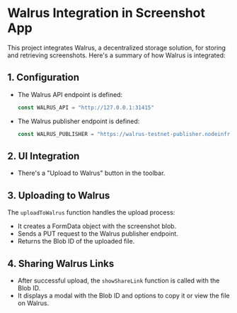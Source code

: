 # Walrus Integration in Screenshot App

This project integrates Walrus, a decentralized storage solution, for storing and retrieving screenshots. Here's a summary of how Walrus is integrated:

## 1. Configuration

- The Walrus API endpoint is defined: 
  ```javascript
  const WALRUS_API = "http://127.0.0.1:31415"
  ```
- The Walrus publisher endpoint is defined: 
  ```javascript
  const WALRUS_PUBLISHER = "https://walrus-testnet-publisher.nodeinfra.com"
  ```

## 2. UI Integration

- There's a "Upload to Walrus" button in the toolbar.

## 3. Uploading to Walrus

The `uploadToWalrus` function handles the upload process:

- It creates a FormData object with the screenshot blob.
- Sends a PUT request to the Walrus publisher endpoint.
- Returns the Blob ID of the uploaded file.

## 4. Sharing Walrus Links

- After successful upload, the `showShareLink` function is called with the Blob ID.
- It displays a modal with the Blob ID and options to copy it or view the file on Walrus.
